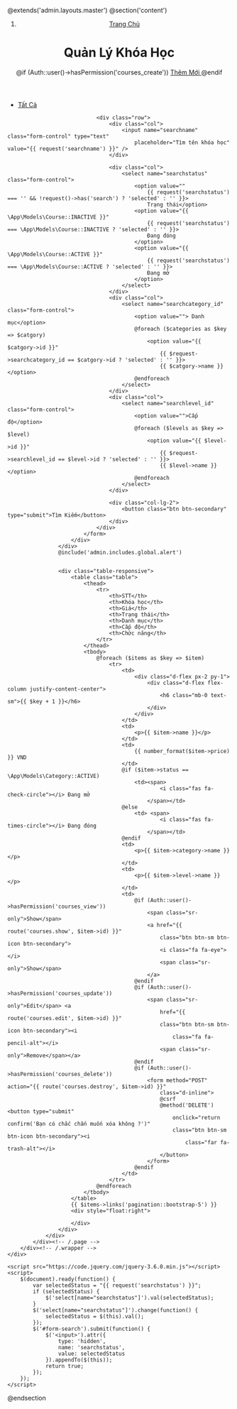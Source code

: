 @extends('admin.layouts.master')
@section('content')
    <div class="page-inner">
        <header class="page-title-bar">
            <nav aria-label="breadcrumb">
                <ol class="breadcrumb">
                    <li class="breadcrumb-item active">
                        <a href="{{ route('courses.index') }}"><i class="breadcrumb-icon fa fa-angle-left mr-2"></i>Trang
                            Chủ</a>
                    </li>
                </ol>
            </nav>
            <!-- <button type="button" class="btn btn-success btn-floated"><span class="fa fa-plus"></span></button> -->
            <div class="d-md-flex align-items-md-start">
                <h1 class="page-title mr-sm-auto">Quản Lý Khóa Học</h1>
                <div class="btn-toolbar">
                    @if (Auth::user()->hasPermission('courses_create'))
                        <a href="{{ route('courses.create') }}" class="btn btn-primary mr-2">
                            <i class="fa-solid fa fa-plus"></i>
                            <span class="ml-1">Thêm Mới</span>
                        </a>
                    @endif
                </div>
            </div>
        </header>
        <div class="page-section">
            <div class="card card-fluid">
                <div class="card-header">
                    <ul class="nav nav-tabs card-header-tabs">
                        <li class="nav-item">
                            <a class="nav-link active " href="">
                                Tất Cả
                            </a>
                        </li>
                    </ul>
                </div>
                <div class="card-body">
                    <div class="row mb-2">
                        <div class="col">
                            <form action="{{ route('courses.index') }}" method="GET" id="form-search">

                                <div class="row">
                                    <div class="col">
                                        <input name="searchname" class="form-control" type="text"
                                            placeholder="Tìm tên khóa học" value="{{ request('searchname') }}" />
                                    </div>

                                    <div class="col">
                                        <select name="searchstatus" class="form-control">
                                            <option value=""
                                                {{ request('searchstatus') === '' && !request()->has('search') ? 'selected' : '' }}>
                                                Trạng thái</option>
                                            <option value="{{ \App\Models\Course::INACTIVE }}"
                                                {{ request('searchstatus') === \App\Models\Course::INACTIVE ? 'selected' : '' }}>
                                                Đang đóng
                                            </option>
                                            <option value="{{ \App\Models\Course::ACTIVE }}"
                                                {{ request('searchstatus') === \App\Models\Course::ACTIVE ? 'selected' : '' }}>
                                                Đang mở
                                            </option>
                                        </select>
                                    </div>
                                    <div class="col">
                                        <select name="searchcategory_id" class="form-control">
                                            <option value=""> Danh mục</option>
                                            @foreach ($categories as $key => $catgory)
                                                <option value="{{ $catgory->id }}"
                                                    {{ $request->searchcategory_id == $catgory->id ? 'selected' : '' }}>
                                                    {{ $catgory->name }}</option>
                                            @endforeach
                                        </select>
                                    </div>
                                    <div class="col">
                                        <select name="searchlevel_id" class="form-control">
                                            <option value="">Cấp độ</option>
                                            @foreach ($levels as $key => $level)
                                                <option value="{{ $level->id }}"
                                                    {{ $request->searchlevel_id == $level->id ? 'selected' : '' }}>
                                                    {{ $level->name }}</option>
                                            @endforeach
                                        </select>
                                    </div>

                                    <div class="col-lg-2">
                                        <button class="btn btn-secondary" type="submit">Tìm Kiếm</button>
                                    </div>
                                </div>
                            </form>
                        </div>
                    </div>
                    @include('admin.includes.global.alert')


                    <div class="table-responsive">
                        <table class="table">
                            <thead>
                                <tr>
                                    <th>STT</th>
                                    <th>Khóa học</th>
                                    <th>Giá</th>
                                    <th>Trạng thái</th>
                                    <th>Danh mục</th>
                                    <th>Cấp độ</th>
                                    <th>Chức năng</th>
                                </tr>
                            </thead>
                            <tbody>
                                @foreach ($items as $key => $item)
                                    <tr>
                                        <td>
                                            <div class="d-flex px-2 py-1">
                                                <div class="d-flex flex-column justify-content-center">
                                                    <h6 class="mb-0 text-sm">{{ $key + 1 }}</h6>
                                                </div>
                                            </div>
                                        </td>
                                        <td>
                                            <p>{{ $item->name }}</p>
                                        </td>
                                        <td>
                                            {{ number_format($item->price) }} VND
                                        </td>
                                        @if ($item->status == \App\Models\Category::ACTIVE)
                                            <td><span>
                                                    <i class="fas fa-check-circle"></i> Đang mở
                                                </span></td>
                                        @else
                                            <td> <span>
                                                    <i class="fas fa-times-circle"></i> Đang đóng
                                                </span></td>
                                        @endif
                                        <td>
                                            <p>{{ $item->category->name }}</p>
                                        </td>
                                        <td>
                                            <p>{{ $item->level->name }}</p>
                                        </td>
                                        <td>
                                            @if (Auth::user()->hasPermission('courses_view'))
                                                <span class="sr-only">Show</span>
                                                <a href="{{ route('courses.show', $item->id) }}"
                                                    class="btn btn-sm btn-icon btn-secondary">
                                                    <i class="fa fa-eye"></i>
                                                    <span class="sr-only">Show</span>
                                                </a>
                                            @endif
                                            @if (Auth::user()->hasPermission('courses_update'))
                                                <span class="sr-only">Edit</span> <a
                                                    href="{{ route('courses.edit', $item->id) }}"
                                                    class="btn btn-sm btn-icon btn-secondary"><i
                                                        class="fa fa-pencil-alt"></i>
                                                    <span class="sr-only">Remove</span></a>
                                            @endif
                                            @if (Auth::user()->hasPermission('courses_delete'))
                                                <form method="POST" action="{{ route('courses.destroy', $item->id) }}"
                                                    class="d-inline">
                                                    @csrf
                                                    @method('DELETE') <button type="submit"
                                                        onclick="return confirm('Bạn có chắc chắn muốn xóa không ?')"
                                                        class="btn btn-sm btn-icon btn-secondary"><i
                                                            class="far fa-trash-alt"></i>
                                                    </button>
                                                </form>
                                            @endif
                                        </td>
                                    </tr>
                                @endforeach
                            </tbody>
                        </table>
                        {{ $items->links('pagination::bootstrap-5') }}
                        <div style="float:right">

                        </div>
                    </div>
                </div>
            </div><!-- /.page -->
        </div><!-- /.wrapper -->
    </div>

    <script src="https://code.jquery.com/jquery-3.6.0.min.js"></script>
    <script>
        $(document).ready(function() {
            var selectedStatus = "{{ request('searchstatus') }}";
            if (selectedStatus) {
                $('select[name="searchstatus"]').val(selectedStatus);
            }
            $('select[name="searchstatus"]').change(function() {
                selectedStatus = $(this).val();
            });
            $('#form-search').submit(function() {
                $('<input>').attr({
                    type: 'hidden',
                    name: 'searchstatus',
                    value: selectedStatus
                }).appendTo($(this));
                return true;
            });
        });
    </script>
@endsection
